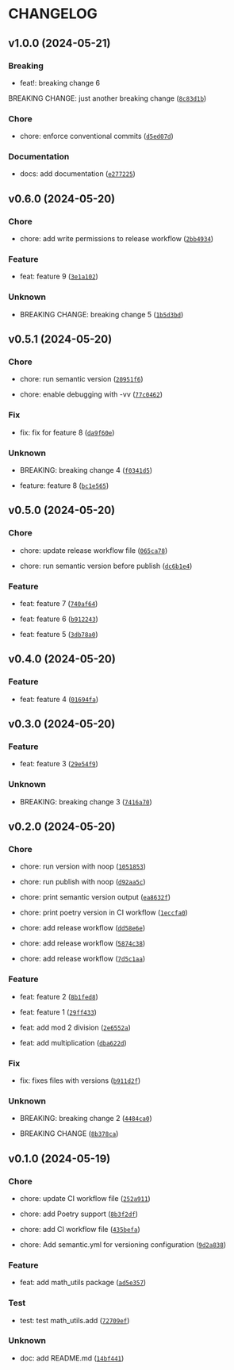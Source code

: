 # CHANGELOG



## v1.0.0 (2024-05-21)

### Breaking

* feat!: breaking change 6

BREAKING CHANGE: just another breaking change ([`8c83d1b`](https://github.com/daniel-pape/python-poetry-ci-example/commit/8c83d1b5edc5395c185fd9e6f4f11b83a4c64cbc))

### Chore

* chore: enforce conventional commits ([`d5ed07d`](https://github.com/daniel-pape/python-poetry-ci-example/commit/d5ed07d71fe4bff5aee96b4496d3623bac8ab375))

### Documentation

* docs: add documentation ([`e277225`](https://github.com/daniel-pape/python-poetry-ci-example/commit/e277225afe660ed1783d0cf152e0b79cd8d13e57))


## v0.6.0 (2024-05-20)

### Chore

* chore: add write permissions to release workflow ([`2bb4934`](https://github.com/daniel-pape/python-poetry-ci-example/commit/2bb4934152b68ee35e28111e0ebe20c87b5695fd))

### Feature

* feat: feature 9 ([`3e1a102`](https://github.com/daniel-pape/python-poetry-ci-example/commit/3e1a10240dedb6a2c1d6fa7483dbd307d962cbfe))

### Unknown

* BREAKING CHANGE: breaking change 5 ([`1b5d3bd`](https://github.com/daniel-pape/python-poetry-ci-example/commit/1b5d3bd231c4e2567684fa942cbe4414e4939ccf))


## v0.5.1 (2024-05-20)

### Chore

* chore: run semantic version ([`20951f6`](https://github.com/daniel-pape/python-poetry-ci-example/commit/20951f6bc90f36d7f938022756c58a29252e1a94))

* chore: enable debugging with -vv ([`77c0462`](https://github.com/daniel-pape/python-poetry-ci-example/commit/77c0462a861552affe36200a7fec1729b13fcff1))

### Fix

* fix: fix for feature 8 ([`da9f60e`](https://github.com/daniel-pape/python-poetry-ci-example/commit/da9f60ee200e29b48270edcd9a69f95a6b1d6802))

### Unknown

* BREAKING: breaking change 4 ([`f0341d5`](https://github.com/daniel-pape/python-poetry-ci-example/commit/f0341d50128b8df2ff3f19fd50a7adbdb825e46a))

* feature: feature 8 ([`bc1e565`](https://github.com/daniel-pape/python-poetry-ci-example/commit/bc1e5651842d788eae523fddd243682c4a5eff1f))


## v0.5.0 (2024-05-20)

### Chore

* chore: update release workflow file ([`065ca78`](https://github.com/daniel-pape/python-poetry-ci-example/commit/065ca78fe483741fb9599e60885fe0bae8321d6a))

* chore: run semantic version before publish ([`dc6b1e4`](https://github.com/daniel-pape/python-poetry-ci-example/commit/dc6b1e4ddf36ca11826e5b54a3df5de794cb5bd0))

### Feature

* feat: feature 7 ([`740af64`](https://github.com/daniel-pape/python-poetry-ci-example/commit/740af645285c4dbb031812500915b0fd5bef82e6))

* feat: feature 6 ([`b912243`](https://github.com/daniel-pape/python-poetry-ci-example/commit/b9122430497432e9447b69e321cb5fe50c4e7459))

* feat: feature 5 ([`3db78a0`](https://github.com/daniel-pape/python-poetry-ci-example/commit/3db78a0514b47dc793d84233fb41bdec93e9ea0f))


## v0.4.0 (2024-05-20)

### Feature

* feat: feature 4 ([`01694fa`](https://github.com/daniel-pape/python-poetry-ci-example/commit/01694fafe45a31044f4375b9a58f014dc7fa5284))


## v0.3.0 (2024-05-20)

### Feature

* feat: feature 3 ([`29e54f9`](https://github.com/daniel-pape/python-poetry-ci-example/commit/29e54f9147ae7166a5fceba8c383e2a980e338e1))

### Unknown

* BREAKING: breaking change 3 ([`7416a70`](https://github.com/daniel-pape/python-poetry-ci-example/commit/7416a707b0a24d86315a23887808e8b4dc12dd00))


## v0.2.0 (2024-05-20)

### Chore

* chore: run version with noop ([`1051853`](https://github.com/daniel-pape/python-poetry-ci-example/commit/1051853d55bf0bfda0c0382464cdf661095617d8))

* chore: run publish with noop ([`d92aa5c`](https://github.com/daniel-pape/python-poetry-ci-example/commit/d92aa5c2700c69b58b8c9fcd2fda3590e26710aa))

* chore: print semantic version output ([`ea8632f`](https://github.com/daniel-pape/python-poetry-ci-example/commit/ea8632fc273361da06df6e80bb789e1b7a9a6736))

* chore: print poetry version in CI workflow ([`1eccfa0`](https://github.com/daniel-pape/python-poetry-ci-example/commit/1eccfa0e5e24b86316d96e04be97825b6ad16b95))

* chore: add release workflow ([`dd58e6e`](https://github.com/daniel-pape/python-poetry-ci-example/commit/dd58e6ed655e262d468a76c1066cf8ce7b01a2d3))

* chore: add release workflow ([`5874c38`](https://github.com/daniel-pape/python-poetry-ci-example/commit/5874c38382725f0dd211d227aea8ef902377720c))

* chore: add release workflow ([`7d5c1aa`](https://github.com/daniel-pape/python-poetry-ci-example/commit/7d5c1aa75ef876a987f92cfb20cc971166ab198e))

### Feature

* feat: feature 2 ([`8b1fed8`](https://github.com/daniel-pape/python-poetry-ci-example/commit/8b1fed8367e11fa3dccafe2ed41806cac2203809))

* feat: feature 1 ([`29ff433`](https://github.com/daniel-pape/python-poetry-ci-example/commit/29ff4335aad8c0a162e65d91950880e4078ecfad))

* feat: add mod 2 division ([`2e6552a`](https://github.com/daniel-pape/python-poetry-ci-example/commit/2e6552a2715b0ed2d812667ad0a83f2b80f6bbdb))

* feat: add multiplication ([`dba622d`](https://github.com/daniel-pape/python-poetry-ci-example/commit/dba622d5b937a96343e33fcf3460eacd72994dc0))

### Fix

* fix: fixes files with versions ([`b911d2f`](https://github.com/daniel-pape/python-poetry-ci-example/commit/b911d2fe4cb55952b8b05926330cdf275ef7c7ed))

### Unknown

* BREAKING: breaking change 2 ([`4484ca0`](https://github.com/daniel-pape/python-poetry-ci-example/commit/4484ca0f07e601ed3ffe0652431a317e1980dac5))

* BREAKING CHANGE ([`8b378ca`](https://github.com/daniel-pape/python-poetry-ci-example/commit/8b378ca17906420d90c59ca5ea1cc094d3ec52a7))


## v0.1.0 (2024-05-19)

### Chore

* chore: update CI workflow file ([`252a911`](https://github.com/daniel-pape/python-poetry-ci-example/commit/252a911945daa814ac4099d8a102b0eee309490f))

* chore: add Poetry support ([`8b3f2df`](https://github.com/daniel-pape/python-poetry-ci-example/commit/8b3f2df53771940046e111f7b465c1982ab4be21))

* chore: add CI workflow file ([`435befa`](https://github.com/daniel-pape/python-poetry-ci-example/commit/435befa5951b134cd8ff4248728632272fa60a7c))

* chore: Add semantic.yml for versioning configuration ([`9d2a838`](https://github.com/daniel-pape/python-poetry-ci-example/commit/9d2a83884a18ad269aae7fe2dd2d2af14f62cd4d))

### Feature

* feat: add math_utils package ([`ad5e357`](https://github.com/daniel-pape/python-poetry-ci-example/commit/ad5e3572fd3b39464b15a352d8b1115c481f127d))

### Test

* test: test math_utils.add ([`72709ef`](https://github.com/daniel-pape/python-poetry-ci-example/commit/72709ef117068d2fc0e4fe729e4d07b8fe46320c))

### Unknown

* doc: add README.md ([`14bf441`](https://github.com/daniel-pape/python-poetry-ci-example/commit/14bf441fa09617872483a2459ff41964a91bff2f))
